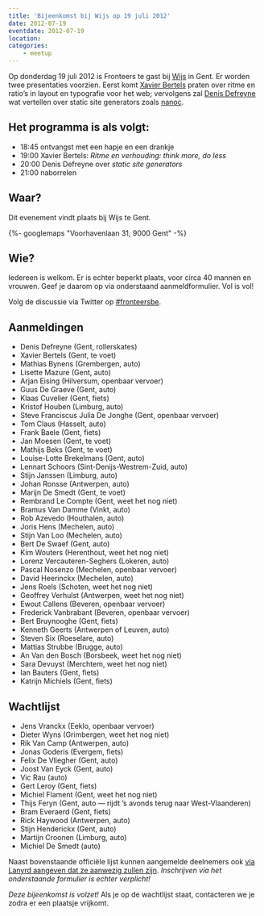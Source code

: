 ```yaml
---
title: 'Bijeenkomst bij Wijs op 19 juli 2012'
date: 2012-07-19
eventdate: 2012-07-19
location:
categories:
    - meetup
---
```


Op donderdag 19 juli 2012 is Fronteers te gast bij [Wijs](http://wijs.be/) in Gent. Er worden twee presentaties voorzien. Eerst komt [Xavier Bertels](https://twitter.com/xavez) praten over ritme en ratio’s in layout en typografie voor het web; vervolgens zal [Denis Defreyne](https://twitter.com/ddfreyne) wat vertellen over static site generators zoals [nanoc](http://nanoc.stoneship.org/).

## Het programma is als volgt:

-   18:45 ontvangst met een hapje en een drankje
-   19:00 Xavier Bertels: _Ritme en verhouding: think more, do less_
-   20:00 Denis Defreyne over _static site generators_
-   21:00 naborrelen

## Waar?

Dit evenement vindt plaats bij Wijs te Gent.

{%- googlemaps "Voorhavenlaan 31, 9000 Gent" -%}

## Wie?

Iedereen is welkom. Er is echter beperkt plaats, voor circa 40 mannen en vrouwen. Geef je daarom op via onderstaand aanmeldformulier. Vol is vol!

Volg de discussie via Twitter op [#fronteersbe](https://twitter.com/search?q=%23fronteersbe).

## Aanmeldingen

-   Denis Defreyne (Gent, rollerskates)
-   Xavier Bertels (Gent, te voet)
-   Mathias Bynens (Grembergen, auto)
-   Lisette Mazure (Gent, auto)
-   Arjan Eising (Hilversum, openbaar vervoer)
-   Guus De Graeve (Gent, auto)
-   Klaas Cuvelier (Gent, fiets)
-   Kristof Houben (Limburg, auto)
-   Steve Franciscus Julia De Jonghe (Gent, openbaar vervoer)
-   Tom Claus (Hasselt, auto)
-   Frank Baele (Gent, fiets)
-   Jan Moesen (Gent, te voet)
-   Mathijs Beks (Gent, te voet)
-   Louise-Lotte Brekelmans (Gent, auto)
-   Lennart Schoors (Sint-Denijs-Westrem-Zuid, auto)
-   Stijn Janssen (Limburg, auto)
-   Johan Ronsse (Antwerpen, auto)
-   Marijn De Smedt (Gent, te voet)
-   Rembrand Le Compte (Gent, weet het nog niet)
-   Bramus Van Damme (Vinkt, auto)
-   Rob Azevedo (Houthalen, auto)
-   Joris Hens (Mechelen, auto)
-   Stijn Van Loo (Mechelen, auto)
-   Bert De Swaef (Gent, auto)
-   Kim Wouters (Herenthout, weet het nog niet)
-   Lorenz Vercauteren-Seghers (Lokeren, auto)
-   Pascal Nosenzo (Mechelen, openbaar vervoer)
-   David Heerinckx (Mechelen, auto)
-   Jens Roels (Schoten, weet het nog niet)
-   Geoffrey Verhulst (Antwerpen, weet het nog niet)
-   Ewout Callens (Beveren, openbaar vervoer)
-   Frederick Vanbrabant (Beveren, openbaar vervoer)
-   Bert Bruynooghe (Gent, fiets)
-   Kenneth Geerts (Antwerpen of Leuven, auto)
-   Steven Six (Roeselare, auto)
-   Mattias Strubbe (Brugge, auto)
-   An Van den Bosch (Borsbeek, weet het nog niet)
-   Sara Devuyst (Merchtem, weet het nog niet)
-   Ian Bauters (Gent, fiets)
-   Katrijn Michiels (Gent, fiets)

## Wachtlijst

-   Jens Vranckx (Eeklo, openbaar vervoer)
-   Dieter Wyns (Grimbergen, weet het nog niet)
-   Rik Van Camp (Antwerpen, auto)
-   Jonas Goderis (Evergem, fiets)
-   Felix De Vliegher (Gent, auto)
-   Joost Van Eyck (Gent, auto)
-   Vic Rau (auto)
-   Gert Leroy (Gent, fiets)
-   Michiel Flament (Gent, weet het nog niet)
-   Thijs Feryn (Gent, auto — rijdt ’s avonds terug naar West-Vlaanderen)
-   Bram Everaerd (Gent, fiets)
-   Rick Haywood (Antwerpen, auto)
-   Stijn Henderickx (Gent, auto)
-   Martijn Croonen (Limburg, auto)
-   Michiel De Smedt (auto)

Naast bovenstaande officiële lijst kunnen aangemelde deelnemers ook [via Lanyrd aangeven dat ze aanwezig zullen zijn](http://lanyrd.com/2012/fronteersbe-wijs/). _Inschrijven via het onderstaande formulier is echter verplicht!_

_Deze bijeenkomst is volzet!_ Als je op de wachtlijst staat, contacteren we je zodra er een plaatsje vrijkomt.
